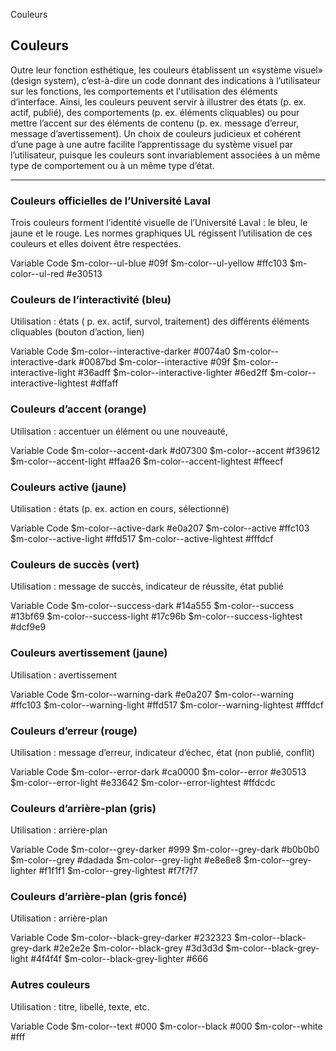 Couleurs

## Couleurs
Outre leur fonction esthétique, les couleurs établissent un «système visuel»  (design system), c’est-à-dire un code  donnant des indications à l’utilisateur sur les fonctions, les  comportements et l'utilisation des éléments d’interface. Ainsi, les couleurs peuvent servir à illustrer des états (p. ex. actif, publié), des comportements (p. ex. éléments cliquables) ou pour mettre l’accent sur des éléments de contenu (p. ex. message d’erreur, message d’avertissement). Un choix de couleurs judicieux et cohérent d’une page à une autre facilite l’apprentissage du système visuel par l’utilisateur, puisque les couleurs sont invariablement associées à un même type de comportement ou à un même type d’état.

---
### Couleurs officielles de l’Université Laval
Trois couleurs forment l’identité visuelle de l’Université Laval :  le bleu, le jaune et le rouge.  Les normes graphiques UL régissent l’utilisation de ces couleurs  et elles  doivent être respectées.

Variable
Code
$m-color--ul-blue
#09f
$m-color--ul-yellow
#ffc103
$m-color--ul-red
#e30513

### Couleurs de l’interactivité (bleu)
Utilisation : états ( p. ex. actif, survol, traitement) des différents éléments cliquables (bouton d’action, lien)

Variable
Code
$m-color--interactive-darker
#0074a0
$m-color--interactive-dark
#0087bd
$m-color--interactive
#09f
$m-color--interactive-light
#36adff
$m-color--interactive-lighter
#6ed2ff
$m-color--interactive-lightest
#dffaff

### Couleurs d’accent (orange)
Utilisation : accentuer un élément ou une nouveauté,

Variable
Code
$m-color--accent-dark
#d07300
$m-color--accent
#f39612
$m-color--accent-light
#ffaa26
$m-color--accent-lightest
#ffeecf

### Couleurs active (jaune)
Utilisation :  états (p. ex. action en cours,  sélectionné)

Variable
Code
$m-color--active-dark
#e0a207
$m-color--active
#ffc103
$m-color--active-light
#ffd517
$m-color--active-lightest
#fffdcf

### Couleurs de succès (vert)
Utilisation : message de succès, indicateur de réussite, état publié

Variable
Code
$m-color--success-dark
#14a555
$m-color--success
#13bf69
$m-color--success-light
#17c96b
$m-color--success-lightest
#dcf9e9
### Couleurs avertissement (jaune)
Utilisation : avertissement

Variable
Code
$m-color--warning-dark
#e0a207
$m-color--warning
#ffc103
$m-color--warning-light
#ffd517
$m-color--warning-lightest
#fffdcf

### Couleurs d’erreur (rouge)
Utilisation : message d’erreur, indicateur d’échec, état (non publié, conflit)

Variable
Code
$m-color--error-dark
#ca0000
$m-color--error
#e30513
$m-color--error-light
#e33642
$m-color--error-lightest
#ffdcdc

### Couleurs d’arrière-plan (gris)
Utilisation : arrière-plan

Variable
Code
$m-color--grey-darker
#999
$m-color--grey-dark
#b0b0b0
$m-color--grey
#dadada
$m-color--grey-light
#e8e8e8
$m-color--grey-lighter
#f1f1f1
$m-color--grey-lightest
#f7f7f7

### Couleurs d’arrière-plan (gris foncé)
Utilisation : arrière-plan

Variable
Code
$m-color--black-grey-darker
#232323
$m-color--black-grey-dark
#2e2e2e
$m-color--black-grey
#3d3d3d
$m-color--black-grey-light
#4f4f4f
$m-color--black-grey-lighter
#666

### Autres couleurs
Utilisation : titre,  libellé, texte, etc.

Variable
Code
$m-color--text
#000
$m-color--black
#000
$m-color--white
#fff
